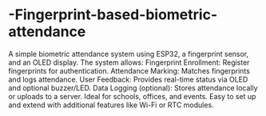 # -Fingerprint-based-biometric-attendance
A simple biometric attendance system using ESP32, a fingerprint sensor, and an OLED display. The system allows:
Fingerprint Enrollment: Register fingerprints for authentication.
Attendance Marking: Matches fingerprints and logs attendance.
User Feedback: Provides real-time status via OLED and optional buzzer/LED.
Data Logging (optional): Stores attendance locally or uploads to a server.
Ideal for schools, offices, and events. Easy to set up and extend with additional features like Wi-Fi or RTC modules.
